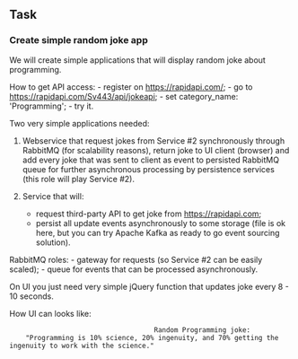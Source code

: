 ## Task
### Create simple random joke app 

We will create simple applications that will display random joke about programming.

How to get API access:
    - register on https://rapidapi.com/;
    - go to https://rapidapi.com/Sv443/api/jokeapi;
    - set category_name: 'Programming';
    - try it.

Two very simple applications needed:
1. Webservice that request jokes from Service #2 synchronously through RabbitMQ (for scalability reasons), return joke to UI client (browser) and add 
every joke that was sent to client as event to persisted RabbitMQ queue for further asynchronous processing by persistence services (this role will play Service #2).

2. Service that will:
    - request third-party API to get joke from https://rapidapi.com;
    - persist all update events asynchronously to some storage (file is ok here, but you can try Apache Kafka as ready to go event sourcing solution).

RabbitMQ roles:
    - gateway for requests (so Service #2 can be easily scaled);
    - queue for events that can be processed asynchronously.

On UI you just need very simple jQuery function that updates joke every 8 - 10 seconds.

How UI can looks like:

                                        Random Programming joke: 
        "Programming is 10% science, 20% ingenuity, and 70% getting the ingenuity to work with the science."